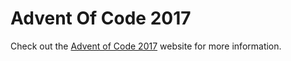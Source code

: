# Advent Of Code 2017

Check out the [Advent of Code 2017](https://adventofcode.com/2017) website for more information.
